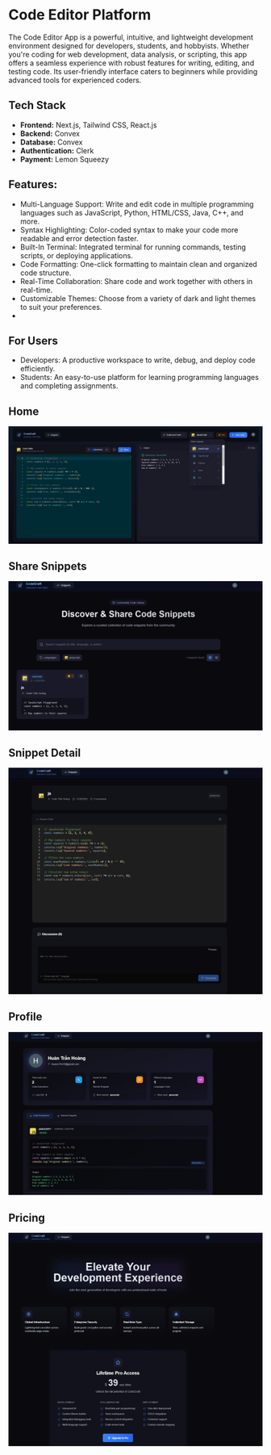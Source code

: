 # Code Editor Platform 
The Code Editor App is a powerful, intuitive, and lightweight development environment designed for developers, students, and hobbyists. Whether you're coding for web development, data analysis, or scripting, this app offers a seamless experience with robust features for writing, editing, and testing code. Its user-friendly interface caters to beginners while providing advanced tools for experienced coders.

## Tech Stack  
- **Frontend:** Next.js, Tailwind CSS, React.js   
- **Backend:** Convex
- **Database:** Convex  
- **Authentication:** Clerk
- **Payment:** Lemon Squeezy

## Features:

- Multi-Language Support: Write and edit code in multiple programming languages such as JavaScript, Python, HTML/CSS, Java, C++, and more.
- Syntax Highlighting: Color-coded syntax to make your code more readable and error detection faster.
- Built-In Terminal: Integrated terminal for running commands, testing scripts, or deploying applications.
- Code Formatting: One-click formatting to maintain clean and organized code structure.
- Real-Time Collaboration: Share code and work together with others in real-time.
- Customizable Themes: Choose from a variety of dark and light themes to suit your preferences.
- 
## For Users
- Developers: A productive workspace to write, debug, and deploy code efficiently.
- Students: An easy-to-use platform for learning programming languages and completing assignments.



## Home
![Code Editor Platform](https://github.com/tranh0anghuan/Code-Editor/blob/main/public/home.jpg)

## Share Snippets
![Code Editor Platform](https://github.com/tranh0anghuan/Code-Editor/blob/main/public/share-snippets.jpg)

## Snippet Detail
![Code Editor Platform](https://github.com/tranh0anghuan/Code-Editor/blob/main/public/snippet-detail.jpg)

## Profile
![Code Editor Platform](https://github.com/tranh0anghuan/Code-Editor/blob/main/public/profile.jpg)

## Pricing
![Code Editor Platform](https://github.com/tranh0anghuan/Code-Editor/blob/main/public/pricing.jpg)

